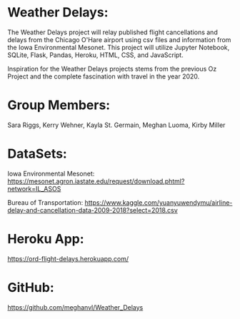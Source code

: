 # Weather Delays:

The Weather Delays project will relay published flight cancellations and delays from the Chicago O'Hare airport using csv files and information from the Iowa Environmental Mesonet. This project will utilize Jupyter Notebook, SQLite, Flask, Pandas, Heroku, HTML, CSS, and JavaScript. 

Inspiration for the Weather Delays projects stems from the previous Oz Project and the complete fascination with travel in the year 2020. 

# Group Members:
Sara Riggs, Kerry Wehner, Kayla St. Germain, Meghan Luoma, Kirby Miller

# DataSets:
Iowa Environmental Mesonet: https://mesonet.agron.iastate.edu/request/download.phtml?network=IL_ASOS

Bureau of Transportation: https://www.kaggle.com/yuanyuwendymu/airline-delay-and-cancellation-data-2009-2018?select=2018.csv

# Heroku App:
https://ord-flight-delays.herokuapp.com/

# GitHub:
https://github.com/meghanvl/Weather_Delays

